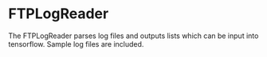 # FTPLogReader

 The FTPLogReader parses log files and outputs lists which can be input into tensorflow. Sample log files are included.
